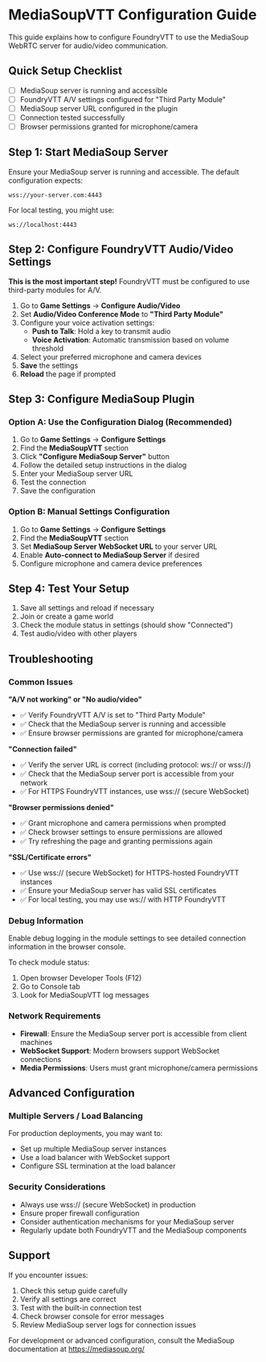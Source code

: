 # MediaSoupVTT Configuration Guide

This guide explains how to configure FoundryVTT to use the MediaSoup WebRTC server for audio/video communication.

## Quick Setup Checklist

- [ ] MediaSoup server is running and accessible
- [ ] FoundryVTT A/V settings configured for "Third Party Module"
- [ ] MediaSoup server URL configured in the plugin
- [ ] Connection tested successfully
- [ ] Browser permissions granted for microphone/camera

## Step 1: Start MediaSoup Server

Ensure your MediaSoup server is running and accessible. The default configuration expects:

```
wss://your-server.com:4443
```

For local testing, you might use:
```
ws://localhost:4443
```

## Step 2: Configure FoundryVTT Audio/Video Settings

**This is the most important step!** FoundryVTT must be configured to use third-party modules for A/V.

1. Go to **Game Settings** → **Configure Audio/Video**
2. Set **Audio/Video Conference Mode** to **"Third Party Module"**
3. Configure your voice activation settings:
   - **Push to Talk**: Hold a key to transmit audio
   - **Voice Activation**: Automatic transmission based on volume threshold
4. Select your preferred microphone and camera devices
5. **Save** the settings
6. **Reload** the page if prompted

## Step 3: Configure MediaSoup Plugin

### Option A: Use the Configuration Dialog (Recommended)

1. Go to **Game Settings** → **Configure Settings**
2. Find the **MediaSoupVTT** section
3. Click **"Configure MediaSoup Server"** button
4. Follow the detailed setup instructions in the dialog
5. Enter your MediaSoup server URL
6. Test the connection
7. Save the configuration

### Option B: Manual Settings Configuration

1. Go to **Game Settings** → **Configure Settings**
2. Find the **MediaSoupVTT** section
3. Set **MediaSoup Server WebSocket URL** to your server URL
4. Enable **Auto-connect to MediaSoup Server** if desired
5. Configure microphone and camera device preferences

## Step 4: Test Your Setup

1. Save all settings and reload if necessary
2. Join or create a game world
3. Check the module status in settings (should show "Connected")
4. Test audio/video with other players

## Troubleshooting

### Common Issues

**"A/V not working" or "No audio/video"**
- ✅ Verify FoundryVTT A/V is set to "Third Party Module"
- ✅ Check that the MediaSoup server is running and accessible
- ✅ Ensure browser permissions are granted for microphone/camera

**"Connection failed"**
- ✅ Verify the server URL is correct (including protocol: ws:// or wss://)
- ✅ Check that the MediaSoup server port is accessible from your network
- ✅ For HTTPS FoundryVTT instances, use wss:// (secure WebSocket)

**"Browser permissions denied"**
- ✅ Grant microphone and camera permissions when prompted
- ✅ Check browser settings to ensure permissions are allowed
- ✅ Try refreshing the page and granting permissions again

**"SSL/Certificate errors"**
- ✅ Use wss:// (secure WebSocket) for HTTPS-hosted FoundryVTT instances
- ✅ Ensure your MediaSoup server has valid SSL certificates
- ✅ For local testing, you may use ws:// with HTTP FoundryVTT

### Debug Information

Enable debug logging in the module settings to see detailed connection information in the browser console.

To check module status:
1. Open browser Developer Tools (F12)
2. Go to Console tab
3. Look for MediaSoupVTT log messages

### Network Requirements

- **Firewall**: Ensure the MediaSoup server port is accessible from client machines
- **WebSocket Support**: Modern browsers support WebSocket connections
- **Media Permissions**: Users must grant microphone/camera permissions

## Advanced Configuration

### Multiple Servers / Load Balancing

For production deployments, you may want to:
- Set up multiple MediaSoup server instances
- Use a load balancer with WebSocket support
- Configure SSL termination at the load balancer

### Security Considerations

- Always use wss:// (secure WebSocket) in production
- Ensure proper firewall configuration
- Consider authentication mechanisms for your MediaSoup server
- Regularly update both FoundryVTT and the MediaSoup components

## Support

If you encounter issues:

1. Check this setup guide carefully
2. Verify all settings are correct
3. Test with the built-in connection test
4. Check browser console for error messages
5. Review MediaSoup server logs for connection issues

For development or advanced configuration, consult the MediaSoup documentation at https://mediasoup.org/